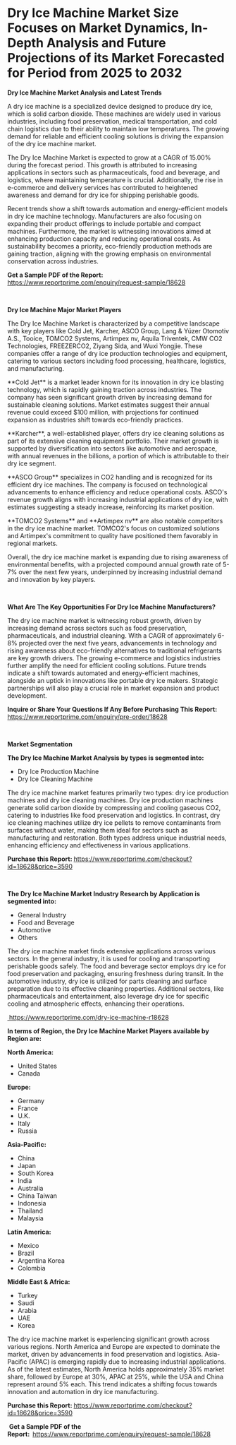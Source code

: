 <p><h1>Dry Ice Machine Market Size Focuses on Market Dynamics, In-Depth Analysis and Future Projections of its Market Forecasted for Period from 2025 to 2032</h1></p><p><strong>Dry Ice Machine Market Analysis and Latest Trends</strong></p>
<p><p>A dry ice machine is a specialized device designed to produce dry ice, which is solid carbon dioxide. These machines are widely used in various industries, including food preservation, medical transportation, and cold chain logistics due to their ability to maintain low temperatures. The growing demand for reliable and efficient cooling solutions is driving the expansion of the dry ice machine market.</p><p>The Dry Ice Machine Market is expected to grow at a CAGR of 15.00% during the forecast period. This growth is attributed to increasing applications in sectors such as pharmaceuticals, food and beverage, and logistics, where maintaining temperature is crucial. Additionally, the rise in e-commerce and delivery services has contributed to heightened awareness and demand for dry ice for shipping perishable goods.</p><p>Recent trends show a shift towards automation and energy-efficient models in dry ice machine technology. Manufacturers are also focusing on expanding their product offerings to include portable and compact machines. Furthermore, the market is witnessing innovations aimed at enhancing production capacity and reducing operational costs. As sustainability becomes a priority, eco-friendly production methods are gaining traction, aligning with the growing emphasis on environmental conservation across industries.</p></p>
<p><strong>Get a Sample PDF of the Report:&nbsp;</strong> <a href="https://www.reportprime.com/enquiry/request-sample/18628?utm_campaign=4438&utm_medium=2&utm_source=Github&utm_content=ia&utm_term=18052025&utm_id=dry-ice-machine">https://www.reportprime.com/enquiry/request-sample/18628</a></p>
<p>&nbsp;</p>
<p><strong>Dry Ice Machine Major Market Players</strong></p>
<p><p>The Dry Ice Machine Market is characterized by a competitive landscape with key players like Cold Jet, Karcher, ASCO Group, Lang & Yüzer Otomotiv A.S., Tooice, TOMCO2 Systems, Artimpex nv, Aquila Triventek, CMW CO2 Technologies, FREEZERCO2, Ziyang Sida, and Wuxi Yongjie. These companies offer a range of dry ice production technologies and equipment, catering to various sectors including food processing, healthcare, logistics, and manufacturing.</p><p>**Cold Jet** is a market leader known for its innovation in dry ice blasting technology, which is rapidly gaining traction across industries. The company has seen significant growth driven by increasing demand for sustainable cleaning solutions. Market estimates suggest their annual revenue could exceed $100 million, with projections for continued expansion as industries shift towards eco-friendly practices.</p><p>**Karcher**, a well-established player, offers dry ice cleaning solutions as part of its extensive cleaning equipment portfolio. Their market growth is supported by diversification into sectors like automotive and aerospace, with annual revenues in the billions, a portion of which is attributable to their dry ice segment.</p><p>**ASCO Group** specializes in CO2 handling and is recognized for its efficient dry ice machines. The company is focused on technological advancements to enhance efficiency and reduce operational costs. ASCO's revenue growth aligns with increasing industrial applications of dry ice, with estimates suggesting a steady increase, reinforcing its market position.</p><p>**TOMCO2 Systems** and **Artimpex nv** are also notable competitors in the dry ice machine market. TOMCO2's focus on customized solutions and Artimpex's commitment to quality have positioned them favorably in regional markets.</p><p>Overall, the dry ice machine market is expanding due to rising awareness of environmental benefits, with a projected compound annual growth rate of 5-7% over the next few years, underpinned by increasing industrial demand and innovation by key players.</p></p>
<p>&nbsp;</p>
<p><strong>What Are The Key Opportunities For Dry Ice Machine Manufacturers?</strong></p>
<p><p>The dry ice machine market is witnessing robust growth, driven by increasing demand across sectors such as food preservation, pharmaceuticals, and industrial cleaning. With a CAGR of approximately 6-8% projected over the next five years, advancements in technology and rising awareness about eco-friendly alternatives to traditional refrigerants are key growth drivers. The growing e-commerce and logistics industries further amplify the need for efficient cooling solutions. Future trends indicate a shift towards automated and energy-efficient machines, alongside an uptick in innovations like portable dry ice makers. Strategic partnerships will also play a crucial role in market expansion and product development.</p></p>
<p><strong>Inquire or Share Your Questions If Any Before Purchasing This Report:</strong> <a href="https://www.reportprime.com/enquiry/pre-order/18628?utm_campaign=4438&utm_medium=2&utm_source=Github&utm_content=ia&utm_term=18052025&utm_id=dry-ice-machine">https://www.reportprime.com/enquiry/pre-order/18628</a></p>
<p>&nbsp;</p>
<p><strong>Market Segmentation</strong></p>
<p><strong>The Dry Ice Machine Market Analysis by types is segmented into:</strong></p>
<p><ul><li>Dry Ice Production Machine</li><li>Dry Ice Cleaning Machine</li></ul></p>
<p><p>The dry ice machine market features primarily two types: dry ice production machines and dry ice cleaning machines. Dry ice production machines generate solid carbon dioxide by compressing and cooling gaseous CO2, catering to industries like food preservation and logistics. In contrast, dry ice cleaning machines utilize dry ice pellets to remove contaminants from surfaces without water, making them ideal for sectors such as manufacturing and restoration. Both types address unique industrial needs, enhancing efficiency and effectiveness in various applications.</p></p>
<p><strong>Purchase this Report:&nbsp;</strong><a href="https://www.reportprime.com/checkout?id=18628&price=3590&utm_campaign=4438&utm_medium=2&utm_source=Github&utm_content=ia&utm_term=18052025&utm_id=dry-ice-machine">https://www.reportprime.com/checkout?id=18628&price=3590</a></p>
<p>&nbsp;</p>
<p><strong>The Dry Ice Machine Market Industry Research by Application is segmented into:</strong></p>
<p><ul><li>General Industry</li><li>Food and Beverage</li><li>Automotive</li><li>Others</li></ul></p>
<p><p>The dry ice machine market finds extensive applications across various sectors. In the general industry, it is used for cooling and transporting perishable goods safely. The food and beverage sector employs dry ice for food preservation and packaging, ensuring freshness during transit. In the automotive industry, dry ice is utilized for parts cleaning and surface preparation due to its effective cleaning properties. Additional sectors, like pharmaceuticals and entertainment, also leverage dry ice for specific cooling and atmospheric effects, enhancing their operations.</p></p>
<p><a href="https://www.reportprime.com/dry-ice-machine-r18628?utm_campaign=4438&utm_medium=2&utm_source=Github&utm_content=ia&utm_term=18052025&utm_id=dry-ice-machine">&nbsp;https://www.reportprime.com/dry-ice-machine-r18628</a></p>
<p><strong>In terms of Region, the Dry Ice Machine Market Players available by Region are:</strong></p>
<p>
    <p> <strong> North America: </strong>
        <ul>
            <li>United States</li>
            <li>Canada</li>
        </ul>
        </p> 
    <p> <strong> Europe: </strong>
        <ul>
            <li>Germany</li>
            <li>France</li>
            <li>U.K.</li>
            <li>Italy</li>
            <li>Russia</li>
        </ul>
        </p> 
    <p> <strong> Asia-Pacific: </strong>
        <ul>
            <li>China</li>
            <li>Japan</li>
            <li>South Korea</li>
            <li>India</li>
            <li>Australia</li>
            <li>China Taiwan</li>
            <li>Indonesia</li>
            <li>Thailand</li>
            <li>Malaysia</li>
        </ul>
        </p> 
    <p> <strong> Latin America: </strong>
        <ul>
            <li>Mexico</li>
            <li>Brazil</li>
            <li>Argentina Korea</li>
            <li>Colombia</li>
        </ul>
        </p> 
    <p> <strong> Middle East & Africa: </strong>
        <ul>
            <li>Turkey</li>
            <li>Saudi</li>
            <li>Arabia</li>
            <li>UAE</li>
            <li>Korea</li>
        </ul>
    </p>
    </p>
<p><p>The dry ice machine market is experiencing significant growth across various regions. North America and Europe are expected to dominate the market, driven by advancements in food preservation and logistics. Asia-Pacific (APAC) is emerging rapidly due to increasing industrial applications. As of the latest estimates, North America holds approximately 35% market share, followed by Europe at 30%, APAC at 25%, while the USA and China represent around 5% each. This trend indicates a shifting focus towards innovation and automation in dry ice manufacturing.</p></p>
<p><strong>Purchase this Report: </strong><a href="https://www.reportprime.com/checkout?id=18628&price=3590&utm_campaign=4438&utm_medium=2&utm_source=Github&utm_content=ia&utm_term=18052025&utm_id=dry-ice-machine">https://www.reportprime.com/checkout?id=18628&price=3590</a></p>
<p>&nbsp;<strong>Get a Sample PDF of the Report:&nbsp;&nbsp;</strong><a href="https://www.reportprime.com/enquiry/request-sample/18628?utm_campaign=4438&utm_medium=2&utm_source=Github&utm_content=ia&utm_term=18052025&utm_id=dry-ice-machine">https://www.reportprime.com/enquiry/request-sample/18628</a></p>
<p><strong></strong></p>
<p><p></p><p></p><p></p></p>